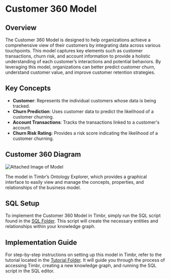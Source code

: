 # Customer 360 Model

## Overview
The Customer 360 Model is designed to help organizations achieve a comprehensive view of their customers by integrating data across various touchpoints. This model captures key elements such as customer transactions, churn risk, and account information to provide a holistic understanding of each customer’s interactions and potential behaviors. By leveraging this model, organizations can better predict customer churn, understand customer value, and improve customer retention strategies.

## Key Concepts
- **Customer**: Represents the individual customers whose data is being tracked.
- **Churn Prediction**: Uses customer data to predict the likelihood of a customer churning.
- **Account Transactions**: Tracks the transactions linked to a customer's account.
- **Churn Risk Rating**: Provides a risk score indicating the likelihood of a customer churning.

## Customer 360 Diagram

![Attached Image of Model](path/to/image.png)

The model in Timbr’s Ontology Explorer, which provides a graphical interface to easily view and manage the concepts, properties, and relationships of the business model.

## SQL Setup
To implement the Customer 360 Model in Timbr, simply run the SQL script found in the [SQL Folder](./sql). This script will create the necessary entities and relationships within your knowledge graph.

## Implementation Guide
For step-by-step instructions on setting up this model in Timbr, refer to the tutorial located in the [Tutorial Folder](./tutorial). It will guide you through the process of accessing Timbr, creating a new knowledge graph, and running the SQL script in the SQL editor.
